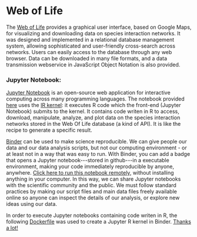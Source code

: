 # Web of Life

The <a href="http://www.web-of-life.es" target="_blank">Web of Life</a> provides a graphical user interface, based on Google Maps, for visualizing and downloading data on species interaction networks. It was designed and implemented in a relational database management system, allowing sophisticated and user-friendly cross-search across networks. Users can easily access to the database through any web browser. Data can be downloaded in many file formats, and a data transmission webservice in JavaScript Object Notation is also provided.

### Jupyter Notebook:
<a href="http://jupyter.org/" target="_blank">Jupyter Notebook</a> is an open-source web application for interactive computing across many programming languages. The notebook provided <a href="https://github.com/miguelfortuna/WebOfLife/blob/master/WebOfLife_R.ipynb" target="_blank">here</a> uses the <a href="https://irkernel.github.io/" target="_blank">IR kernel</a>: it executes R code which the front-end (Jupyter Notebook) submits to the kernel. It contains code writen in R to access, download, manipulate, analyze, and plot data on the species interaction networks stored in the Web Of Life database (a kind of API). It is like the recipe to generate a specific result.

<a href="https://mybinder.org/" target="_blank">Binder</a> can be used to make science reproducible. We can give people our data and our data analysis scripts, but not our computing environment - or at least not in a way that was easy to run. With Binder, you can add a badge that opens a Jupyter notebook---stored in github---in a executable environment, making your code immediately reproducible by anyone, anywhere. <a href="https://mybinder.org/v2/gh/miguelfortuna/WebOfLife/master" target="_blank">Click here to run this notebook remotely</a>, without installing anything in your computer. In this way, we can share Jupyter notebooks with the scientific community and the public. We must follow standard practices by making our script files and main data files freely available online so anyone can inspect the details of our analysis, or explore new ideas using our data.

In order to execute Jupyter notebooks containing code writen in R, the following <a href="https://github.com/binder-examples/dockerfile-r" target="_blank">Dockerfile</a> was used to create a Jupyter R kernel in Binder. <a href="https://github.com/choldgraf" target="_blank">Thanks a lot!</a>
